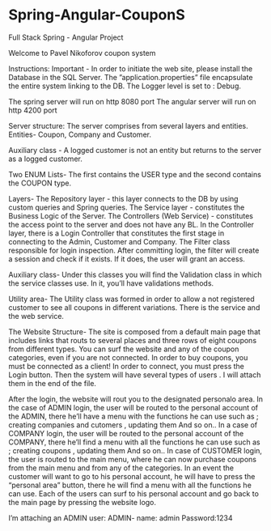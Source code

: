 # Spring-Angular-CouponS
Full Stack Spring - Angular Project

Welcome to Pavel Nikoforov coupon system

Instructions:
Important - In order to initiate the web site, please install the Database in the SQL Server.
The ”application.properties” file encapsulate the entire system linking to the DB. The Logger level is set to : Debug.

The spring server will run on http 8080 port
The angular server will run on http 4200 port

Server structure:
The server comprises from several layers and entities.
Entities- Coupon, Company and Customer.

Auxiliary class -
A logged customer is not an entity but returns to the server as a logged customer.

Two ENUM Lists-
The first contains the USER type and the second contains the COUPON type.

Layers- 
The Repository layer - this layer connects to the DB by using custom queries and Spring queries.
The Service layer - constitutes the Business Logic of the Server.
The Controllers (Web Service) - constitutes the access point to the server and does not have any BL.
In the Controller layer, there is a Login Controller that constitutes the first stage in connecting to the Admin, Customer and Company.
The Filter class responsible for login inspection. After committing login, the filter will create a session and check if it exists.
If it does, the user will grant an access.

Auxiliary class-
Under this classes you will find the Validation class in which the service classes use.
In it, you’ll have validations methods.

Utility area-
The Utility class was formed in order to allow a not registered customer to see all coupons in different variations.
There is the service and the web service.


The Website Structure-
The site is composed from a default main page that includes links that routs to several places and three rows of eight coupons from different types.
You can surf the website and any of the coupon categories, even if you are not connected.
In order to buy coupons, you must be connected as a client!
In order to connect, you must press the Login button. Then the system will have several types of users . 
I will attach them in the end of the file.

After the login, the website will rout you to the designated personalo area. 
In the case of ADMIN login, the user will be routed to the personal account of the ADMIN,  there he’ll have a menu with the functions he can use such as ; creating companies and cutomers , updating them And so on.. 
In a case of COMPANY login, the user will be routed to the personal account of the COMPANY, there he’ll find a menu with all the functions he can use such as ; creating coupons , updating them And so on.. 
In case of CUSTOMER login, the user is routed to the main menu, where he can now purchase coupons from the main menu and from any of the categories. In an event the customer will want to go to his personal account, he will have to press the “personal area” button, there he will find a menu with all the functions he can use.
Each of the users can surf to his personal account and go back to the main page by pressing the website logo.

I’m attaching an ADMIN user:
ADMIN- name: admin
Password:1234
